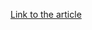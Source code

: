 [Link to the article](https://blogs.juniper.net/en-us/threat-research/asbit-an-emerging-remote-desktop-trojan)
